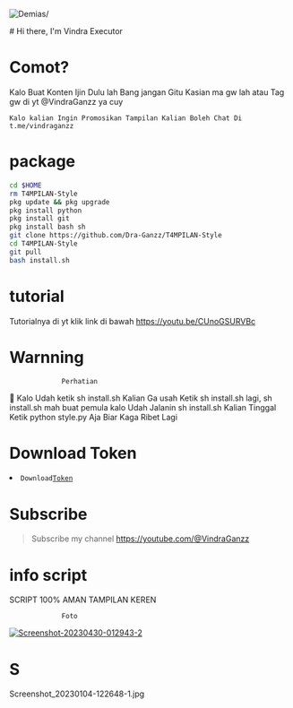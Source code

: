 <p align=left> <img src=https://komarev.com/ghpvc/?username=vindraid alt=Demias/> </p>
# Hi there, I'm Vindra Executor

# Comot?
Kalo Buat Konten Ijin Dulu lah Bang jangan Gitu
Kasian ma gw lah atau Tag gw di yt @VindraGanzz ya cuy

```
Kalo kalian Ingin Promosikan Tampilan Kalian Boleh Chat Di
t.me/vindraganzz
```
# package
```Bash
cd $HOME
rm T4MPILAN-Style
pkg update && pkg upgrade 
pkg install python
pkg install git
pkg install bash sh
git clone https://github.com/Dra-Ganzz/T4MPILAN-Style
cd T4MPILAN-Style
git pull
bash install.sh
```
# tutorial 

Tutorialnya di yt klik link di bawah
https://youtu.be/CUnoGSURVBc

# Warnning
                 Perhatian

📢 Kalo Udah ketik sh install.sh Kalian Ga usah Ketik
sh install.sh lagi, sh install.sh mah buat pemula
kalo Udah Jalanin sh install.sh Kalian Tinggal 
Ketik python style.py Aja Biar Kaga Ribet Lagi 

# Download Token
<li><code>Download<a href="https://sfl.gl/GE0N">Token</a></code></li> 

# Subscribe 
> Subscribe my channel
> https://youtube.com/@VindraGanzz

# info script 
SCRIPT 100% AMAN TAMPILAN KEREN

                 Foto
<a href="https://ibb.co/v36NNwW"><img src="https://i.ibb.co/y6czzfC/Screenshot-20230430-012943-2.jpg" alt="Screenshot-20230430-012943-2" border="0"></a>

# S
Screenshot_20230104-122648-1.jpg
